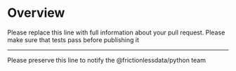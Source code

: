 # Overview

Please replace this line with full information about your pull request. Please make sure that tests pass before publishing it

---

Please preserve this line to notify the @frictionlessdata/python team
